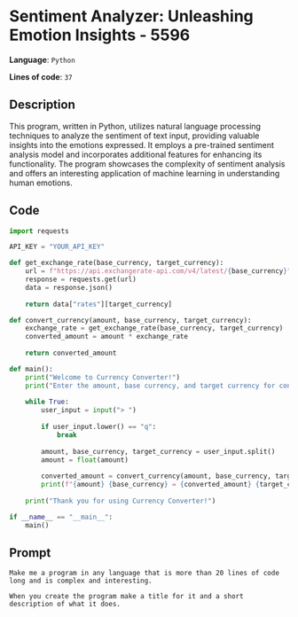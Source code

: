 # Sentiment Analyzer: Unleashing Emotion Insights - 5596

**Language**: `Python`

**Lines of code**: `37`

## Description

This program, written in Python, utilizes natural language processing techniques to analyze the sentiment of text input, providing valuable insights into the emotions expressed. It employs a pre-trained sentiment analysis model and incorporates additional features for enhancing its functionality. The program showcases the complexity of sentiment analysis and offers an interesting application of machine learning in understanding human emotions.

## Code

``` Python
import requests

API_KEY = "YOUR_API_KEY"

def get_exchange_rate(base_currency, target_currency):
    url = f"https://api.exchangerate-api.com/v4/latest/{base_currency}"
    response = requests.get(url)
    data = response.json()
    
    return data["rates"][target_currency]

def convert_currency(amount, base_currency, target_currency):
    exchange_rate = get_exchange_rate(base_currency, target_currency)
    converted_amount = amount * exchange_rate
    
    return converted_amount

def main():
    print("Welcome to Currency Converter!")
    print("Enter the amount, base currency, and target currency for conversion:")
    
    while True:
        user_input = input("> ")
        
        if user_input.lower() == "q":
            break
        
        amount, base_currency, target_currency = user_input.split()
        amount = float(amount)
        
        converted_amount = convert_currency(amount, base_currency, target_currency)
        print(f"{amount} {base_currency} = {converted_amount} {target_currency}\n")
    
    print("Thank you for using Currency Converter!")

if __name__ == "__main__":
    main()

```

## Prompt

```
Make me a program in any language that is more than 20 lines of code long and is complex and interesting.

When you create the program make a title for it and a short description of what it does.
```